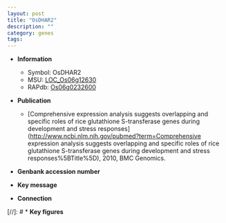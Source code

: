 ```yaml
---
layout: post
title: "OsDHAR2"
description: ""
category: genes
tags: 
---
```


* **Information**  
    + Symbol: OsDHAR2  
    + MSU: [LOC_Os06g12630](http://rice.uga.edu/cgi-bin/ORF_infopage.cgi?orf=LOC_Os06g12630)  
    + RAPdb: [Os06g0232600](http://rapdb.dna.affrc.go.jp/viewer/gbrowse_details/irgsp1?name=Os06g0232600)  

* **Publication**  
    + [Comprehensive expression analysis suggests overlapping and specific roles of rice glutathione S-transferase genes during development and stress responses](http://www.ncbi.nlm.nih.gov/pubmed?term=Comprehensive expression analysis suggests overlapping and specific roles of rice glutathione S-transferase genes during development and stress responses%5BTitle%5D), 2010, BMC Genomics.

* **Genbank accession number**  

* **Key message**  

* **Connection**  

[//]: # * **Key figures**  


